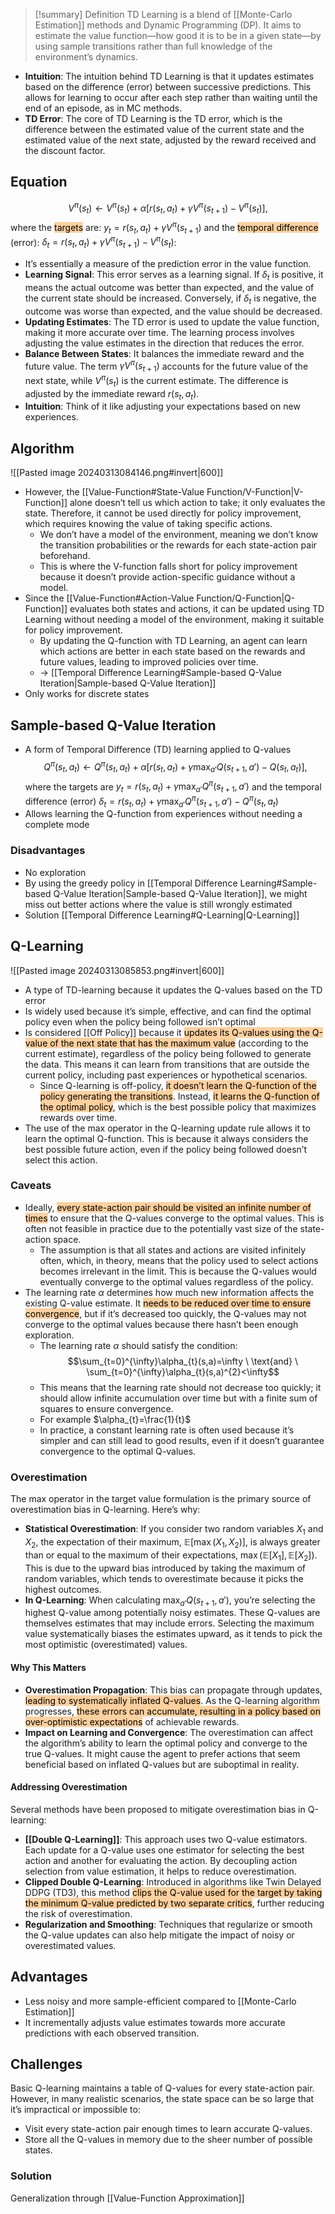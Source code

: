 > [!summary] Definition
> TD Learning is a blend of [[Monte-Carlo Estimation]] methods and Dynamic Programming (DP). It aims to estimate the value function—how good it is to be in a given state—by using sample transitions rather than full knowledge of the environment’s dynamics. 

- **Intuition**: The intuition behind TD Learning is that it updates estimates based on the difference (error) between successive predictions. This allows for learning to occur after each step rather than waiting until the end of an episode, as in MC methods.
- **TD Error**: The core of TD Learning is the TD error, which is the difference between the estimated value of the current state and the estimated value of the next state, adjusted by the reward received and the discount factor.

## Equation
$$V^{\pi}(s_t) \leftarrow V^{\pi}(s_t) + \alpha [r(s_{t},a_{t}) + \gamma V^{\pi}(s_{t+1}) - V^{\pi}(s_t)]
,$$where the <mark style="background: #FFB86CA6;">targets</mark> are: $y_{t}=r(s_{t},a_{t})+\gamma V^{\pi}(s_{t+1})$
and the <mark style="background: #FFB86CA6;">temporal difference</mark> (error): $\delta_{t}=r(s_{t},a_{t}) + \gamma V^{\pi}(s_{t+1}) - V^{\pi}(s_t)$:
- It’s essentially a measure of the prediction error in the value function.
- **Learning Signal**: This error serves as a learning signal. If $\delta_t$ is positive, it means the actual outcome was better than expected, and the value of the current state should be increased. Conversely, if $\delta_t$ is negative, the outcome was worse than expected, and the value should be decreased.
- **Updating Estimates**: The TD error is used to update the value function, making it more accurate over time. The learning process involves adjusting the value estimates in the direction that reduces the error.
- **Balance Between States**: It balances the immediate reward and the future value. The term $\gamma V^{\pi}(s_{t+1})$ accounts for the future value of the next state, while $V^{\pi}(s_t)$ is the current estimate. The difference is adjusted by the immediate reward $r(s_t, a_t)$.
- **Intuition**: Think of it like adjusting your expectations based on new experiences.

## Algorithm
![[Pasted image 20240313084146.png#invert|600]]
- However, the [[Value-Function#State-Value Function/V-Function|V-Function]] alone doesn’t tell us which action to take; it only evaluates the state. Therefore, it cannot be used directly for policy improvement, which requires knowing the value of taking specific actions.
	- We don’t have a model of the environment, meaning we don’t know the transition probabilities or the rewards for each state-action pair beforehand.
	- This is where the V-function falls short for policy improvement because it doesn’t provide action-specific guidance without a model.
- Since the [[Value-Function#Action-Value Function/Q-Function|Q-Function]] evaluates both states and actions, it can be updated using TD Learning without needing a model of the environment, making it suitable for policy improvement.
	- By updating the Q-function with TD Learning, an agent can learn which actions are better in each state based on the rewards and future values, leading to improved policies over time.
	- -> [[Temporal Difference Learning#Sample-based Q-Value Iteration|Sample-based Q-Value Iteration]]
- Only works for discrete states

## Sample-based Q-Value Iteration
- A form of Temporal Difference (TD) learning applied to Q-values
$$Q^{\pi}(s_t,a_t) \leftarrow Q^{\pi}(s_t,a_t) + \alpha [r(s_t,a_t) + \gamma \max_{a'} Q(s_{t+1},a') - Q(s_t,a_t)]
,$$ where the targets are $y_{t}=r(s_{t},a_{t})+\gamma \max_{a'}Q^{\pi}(s_{t+1},a')$
and the temporal difference (error) $\delta_{t}=r(s_{t},a_{t})+\gamma  \max_{a'}Q^{\pi}(s_{t+1},a')-Q^{\pi}(s_{t},a_{t})$
- Allows learning the Q-function from experiences without needing a complete mode
### Disadvantages
- No exploration
- By using the greedy policy in [[Temporal Difference Learning#Sample-based Q-Value Iteration|Sample-based Q-Value Iteration]], we might miss out better actions where the value is still wrongly estimated
- Solution [[Temporal Difference Learning#Q-Learning|Q-Learning]]

## Q-Learning
![[Pasted image 20240313085853.png#invert|600]]
- A type of TD-learning because it updates the Q-values based on the TD error
- Is widely used because it’s simple, effective, and can find the optimal policy even when the policy being followed isn’t optimal
- Is considered [[Off Policy]] because it <mark style="background: #FFB86CA6;">updates its Q-values using the Q-value of the next state that has the maximum value</mark> (according to the current estimate), regardless of the policy being followed to generate the data. This means it can learn from transitions that are outside the current policy, including past experiences or hypothetical scenarios.
	- Since Q-learning is off-policy, <mark style="background: #FFB86CA6;">it doesn’t learn the Q-function of the policy generating the transitions</mark>. Instead, <mark style="background: #FFB86CA6;">it learns the Q-function of the optimal policy</mark>, which is the best possible policy that maximizes rewards over time.
- The use of the max operator in the Q-learning update rule allows it to learn the optimal Q-function. This is because it always considers the best possible future action, even if the policy being followed doesn’t select this action.
### Caveats
- Ideally, <mark style="background: #FFB86CA6;">every state-action pair should be visited an infinite number of times</mark> to ensure that the Q-values converge to the optimal values. This is often not feasible in practice due to the potentially vast size of the state-action space.
	- The assumption is that all states and actions are visited infinitely often, which, in theory, means that the policy used to select actions becomes irrelevant in the limit. This is because the Q-values would eventually converge to the optimal values regardless of the policy.
- The learning rate $\alpha$ determines how much new information affects the existing Q-value estimate. It <mark style="background: #FFB86CA6;">needs to be reduced over time to ensure convergence</mark>, but if it’s decreased too quickly, the Q-values may not converge to the optimal values because there hasn’t been enough exploration.
	- The learning rate $\alpha$ should satisfy the condition:$$\sum_{t=0}^{\infty}\alpha_{t}(s,a)=\infty \ \text{and} \ \sum_{t=0}^{\infty}\alpha_{t}(s,a)^{2}<\infty$$
	- This means that the learning rate should not decrease too quickly; it should allow infinite accumulation over time but with a finite sum of squares to ensure convergence.
	- For example $\alpha_{t}=\frac{1}{t}$
	- In practice, a constant learning rate is often used because it’s simpler and can still lead to good results, even if it doesn’t guarantee convergence to the optimal Q-values.
### Overestimation
The max operator in the target value formulation is the primary source of overestimation bias in Q-learning. Here’s why:
- **Statistical Overestimation**: If you consider two random variables $X_1$ and $X_2$, the expectation of their maximum, $\mathbb{E}[\max(X_1, X_2)]$, is always greater than or equal to the maximum of their expectations, $\max(\mathbb{E}[X_1], \mathbb{E}[X_2])$. This is due to the upward bias introduced by taking the maximum of random variables, which tends to overestimate because it picks the highest outcomes.
- **In Q-Learning**: When calculating $\max_{a'} Q(s_{t+1}, a')$, you’re selecting the highest Q-value among potentially noisy estimates. These Q-values are themselves estimates that may include errors. Selecting the maximum value systematically biases the estimates upward, as it tends to pick the most optimistic (overestimated) values.
#### Why This Matters
- **Overestimation Propagation**: This bias can propagate through updates, <mark style="background: #FFB86CA6;">leading to systematically inflated Q-values</mark>. As the Q-learning algorithm progresses, <mark style="background: #FFB86CA6;">these errors can accumulate, resulting in a policy based on over-optimistic expectations</mark> of achievable rewards.
- **Impact on Learning and Convergence**: The overestimation can affect the algorithm’s ability to learn the optimal policy and converge to the true Q-values. It might cause the agent to prefer actions that seem beneficial based on inflated Q-values but are suboptimal in reality.
#### Addressing Overestimation
Several methods have been proposed to mitigate overestimation bias in Q-learning:
- **[[Double Q-Learning]]**: This approach uses two Q-value estimators. Each update for a Q-value uses one estimator for selecting the best action and another for evaluating the action. By decoupling action selection from value estimation, it helps to reduce overestimation.
- **Clipped Double Q-Learning**: Introduced in algorithms like Twin Delayed DDPG (TD3), this method <mark style="background: #FFB86CA6;">clips the Q-value used for the target by taking the minimum Q-value predicted by two separate critics</mark>, further reducing the risk of overestimation.
- **Regularization and Smoothing**: Techniques that regularize or smooth the Q-value updates can also help mitigate the impact of noisy or overestimated values.
## Advantages
- Less noisy and more sample-efficient compared to [[Monte-Carlo Estimation]]
- It incrementally adjusts value estimates towards more accurate predictions with each observed transition.
## Challenges
Basic Q-learning maintains a table of Q-values for every state-action pair. However, in many realistic scenarios, the state space can be so large that it’s impractical or impossible to:
- Visit every state-action pair enough times to learn accurate Q-values.
- Store all the Q-values in memory due to the sheer number of possible states.
### Solution
Generalization through [[Value-Function Approximation]]
